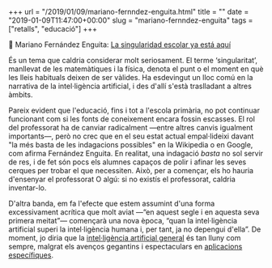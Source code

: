 +++
url = "/2019/01/09/mariano-fernndez-enguita.html"
title = ""
date = "2019-01-09T11:47:00+00:00"
slug = "mariano-fernndez-enguita"
tags = ["retalls", "educació"]
+++

📎 Mariano Fernández Enguita: [La singularidad escolar ya está aquí](http://blog.enguita.info/2019/01/la-singularidad-escolar-ya-esta-aqui.html)

És un tema que caldria considerar molt seriosament. El terme ‘singularitat’, manllevat de les matemàtiques i la física, denota el punt o el moment en què les lleis habituals deixen de ser vàlides. Ha esdevingut un lloc comú en la narrativa de la intel·ligència artificial, i des d'allí s'està traslladant a altres àmbits.

Pareix evident que l'educació, fins i tot a l'escola primària, no pot continuar funcionant com si les fonts de coneixement encara fossin escasses. El rol del professorat ha de canviar radicalment —entre altres canvis igualment importants—, però no crec que en el seu estat actual empal·lideixi davant "la més basta de les indagacions possibles" en la Wikipedia o en Google, com afirma Fernández Enguita. En realitat, una indagació *basta* no sol servir de res, i de fet són pocs els alumnes capaços de polir i afinar les seves cerques per trobar el que necessiten. Això, per a començar, els ho hauria d'ensenyar el professorat O algú: si no existís el professorat, caldria inventar-lo.

D'altra banda, em fa l'efecte que estem assumint d'una forma excessivament acrítica que molt aviat —“en aquest segle i en aquesta seva primera meitat”— començarà una nova època, “quan la intel·ligència artificial superi la intel·ligència humana i, per tant, ja no depengui d'ella”. De moment, jo diria que la [intel·ligència artificial general](https://en.wikipedia.org/wiki/Artificial_general_intelligence) és tan lluny com sempre, malgrat els avenços gegantins i espectaculars en [aplicacions específiques](https://en.wikipedia.org/wiki/Weak_AI).